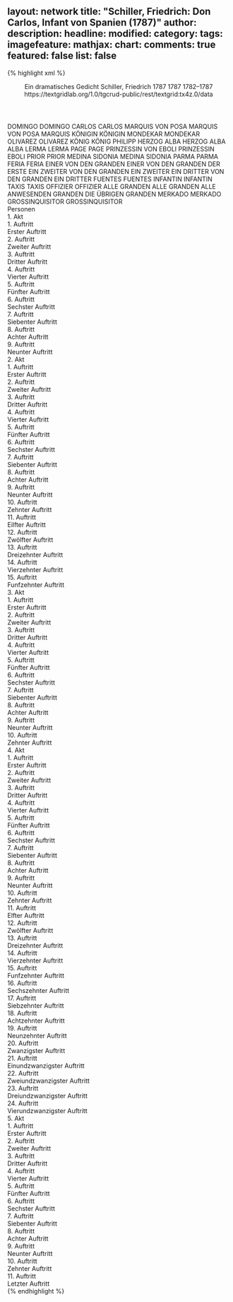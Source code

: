 layout: network
title: "Schiller, Friedrich: Don Carlos, Infant von Spanien (1787)"
author:
description:
headline:
modified:
category:
tags:
imagefeature:
mathjax:
chart:
comments: true
featured: false
list: false
---
{% highlight xml %}
<?xml-model href="https://raw.githubusercontent.com/DLiNa/project/master/rules/lina.rnc"?><?xml-model href="https://raw.githubusercontent.com/DLiNa/project/master/rules/lina.sch"?>
<play xmlns="http://lina.digital">
  <header>
    <title>Don Carlos, Infant von Spanien</title>
    <subtitle>Ein dramatisches Gedicht</subtitle>
    <genretitle/>
    <author>Schiller, Friedrich</author>
    <date type="print" when="1787">1787</date>
    <date type="premiere" when="1787">1787</date>
    <date type="written" when="1787">1782–1787</date>
    <source>https://textgridlab.org/1.0/tgcrud-public/rest/textgrid:tx4z.0/data</source>
  </header>
  <personae>
    <character>
      <name>DOMINGO</name>
      <alias xml:id="domingo">
        <name>DOMINGO</name>
      </alias>
    </character>
    <character>
      <name>CARLOS</name>
      <alias xml:id="carlos">
        <name>CARLOS</name>
      </alias>
    </character>
    <character>
      <name>MARQUIS VON POSA</name>
      <alias xml:id="marquis_von_posa">
        <name>MARQUIS VON POSA</name>
      </alias>
      <alias xml:id="marquis">
        <name>MARQUIS</name>
      </alias>
    </character>
    <character>
      <name>KÖNIGIN</name>
      <alias xml:id="königin">
        <name>KÖNIGIN</name>
      </alias>
    </character>
    <character>
      <name>MONDEKAR</name>
      <alias xml:id="mondekar">
        <name>MONDEKAR</name>
      </alias>
    </character>
    <character>
      <name>OLIVAREZ</name>
      <alias xml:id="olivarez">
        <name>OLIVAREZ</name>
      </alias>
    </character>
    <character>
      <name>KÖNIG</name>
      <alias xml:id="könig">
        <name>KÖNIG</name>
      </alias>
      <alias xml:id="philipp">
        <name>PHILIPP</name>
      </alias>
    </character>
    <character>
      <name>HERZOG ALBA</name>
      <alias xml:id="herzog_alba">
        <name>HERZOG ALBA</name>
      </alias>
      <alias xml:id="alba">
        <name>ALBA</name>
      </alias>
    </character>
    <character>
      <name>LERMA</name>
      <alias xml:id="lerma">
        <name>LERMA</name>
      </alias>
    </character>
    <character>
      <name>PAGE</name>
      <alias xml:id="page">
        <name>PAGE</name>
      </alias>
    </character>
    <character>
      <name>PRINZESSIN VON EBOLI</name>
      <alias xml:id="prinzessin">
        <name>PRINZESSIN</name>
      </alias>
      <alias xml:id="eboli">
        <name>EBOLI</name>
      </alias>
    </character>
    <character>
      <name>PRIOR</name>
      <alias xml:id="prior">
        <name>PRIOR</name>
      </alias>
    </character>
    <character>
      <name>MEDINA SIDONIA</name>
      <alias xml:id="medina_sidonia">
        <name>MEDINA SIDONIA</name>
      </alias>
    </character>
    <character>
      <name>PARMA</name>
      <alias xml:id="parma">
        <name>PARMA</name>
      </alias>
    </character>
    <character>
      <name>FERIA</name>
      <alias xml:id="feria">
        <name>FERIA</name>
      </alias>
    </character>
    <character>
      <name>EINER VON DEN GRANDEN</name>
      <alias xml:id="einer_von_den_granden">
        <name>EINER VON DEN GRANDEN</name>
      </alias>
      <alias xml:id="der_erste">
        <name>DER ERSTE</name>
      </alias>
    </character>
    <character>
      <name>EIN ZWEITER VON DEN GRANDEN</name>
      <alias xml:id="ein_zweiter">
        <name>EIN ZWEITER</name>
      </alias>
    </character>
    <character>
      <name>EIN DRITTER VON DEN GRANDEN</name>
      <alias xml:id="ein_dritter">
        <name>EIN DRITTER</name>
      </alias>
    </character>
    <character>
      <name>FUENTES</name>
      <alias xml:id="fuentes">
        <name>FUENTES</name>
      </alias>
    </character>
    <character>
      <name>INFANTIN</name>
      <alias xml:id="infantin">
        <name>INFANTIN</name>
      </alias>
    </character>
    <character>
      <name>TAXIS</name>
      <alias xml:id="taxis">
        <name>TAXIS</name>
      </alias>
    </character>
    <character>
      <name>OFFIZIER</name>
      <alias xml:id="offizier">
        <name>OFFIZIER</name>
      </alias>
    </character>
    <character>
      <name>ALLE GRANDEN</name>
      <alias xml:id="alle_granden">
        <name>ALLE GRANDEN</name>
      </alias>
      <alias xml:id="alle_anwesenden_granden">
        <name>ALLE ANWESENDEN GRANDEN</name>
      </alias>
      <alias xml:id="die_übrigen_granden">
        <name>DIE ÜBRIGEN GRANDEN</name>
      </alias>
    </character>
    <character>
      <name>MERKADO</name>
      <alias xml:id="merkado">
        <name>MERKADO</name>
      </alias>
    </character>
    <character>
      <name>GROSSINQUISITOR</name>
      <alias xml:id="grossinquisitor">
        <name>GROSSINQUISITOR</name>
      </alias>
    </character>
  </personae>
  <text>
    <div>
      <head>Personen</head>
    </div>
    <div>
      <head>1. Akt</head>
      <div>
        <head>1. Auftritt</head>
        <div>
          <head>Erster Auftritt</head>
          <sp who="#domingo">
            <amount n="12" unit="speech_acts"/>
            <amount n="525" unit="words"/>
            <amount n="82" unit="lines"/>
            <amount n="2897" unit="chars"/>
          </sp>
          <sp who="#carlos">
            <amount n="12" unit="speech_acts"/>
            <amount n="390" unit="words"/>
            <amount n="62" unit="lines"/>
            <amount n="2110" unit="chars"/>
          </sp>
        </div>
      </div>
      <div>
        <head>2. Auftritt</head>
        <div>
          <head>Zweiter Auftritt</head>
          <sp who="#carlos">
            <amount n="21" unit="speech_acts"/>
            <amount n="1467" unit="words"/>
            <amount n="210" unit="lines"/>
            <amount n="7973" unit="chars"/>
          </sp>
          <sp who="#marquis">
            <amount n="20" unit="speech_acts"/>
            <amount n="461" unit="words"/>
            <amount n="73" unit="lines"/>
            <amount n="2582" unit="chars"/>
          </sp>
        </div>
      </div>
      <div>
        <head>3. Auftritt</head>
        <div>
          <head>Dritter Auftritt</head>
          <sp who="#königin">
            <amount n="17" unit="speech_acts"/>
            <amount n="388" unit="words"/>
            <amount n="62" unit="lines"/>
            <amount n="2103" unit="chars"/>
          </sp>
          <sp who="#eboli">
            <amount n="6" unit="speech_acts"/>
            <amount n="96" unit="words"/>
            <amount n="18" unit="lines"/>
            <amount n="518" unit="chars"/>
          </sp>
          <sp who="#mondekar">
            <amount n="3" unit="speech_acts"/>
            <amount n="53" unit="words"/>
            <amount n="9" unit="lines"/>
            <amount n="290" unit="chars"/>
          </sp>
          <sp who="#olivarez">
            <amount n="8" unit="speech_acts"/>
            <amount n="164" unit="words"/>
            <amount n="29" unit="lines"/>
            <amount n="873" unit="chars"/>
          </sp>
        </div>
      </div>
      <div>
        <head>4. Auftritt</head>
        <div>
          <head>Vierter Auftritt</head>
          <sp who="#königin">
            <amount n="16" unit="speech_acts"/>
            <amount n="389" unit="words"/>
            <amount n="67" unit="lines"/>
            <amount n="2103" unit="chars"/>
          </sp>
          <sp who="#marquis">
            <amount n="19" unit="speech_acts"/>
            <amount n="571" unit="words"/>
            <amount n="93" unit="lines"/>
            <amount n="3164" unit="chars"/>
          </sp>
          <sp who="#eboli">
            <amount n="3" unit="speech_acts"/>
            <amount n="32" unit="words"/>
            <amount n="7" unit="lines"/>
            <amount n="177" unit="chars"/>
          </sp>
          <sp who="#mondekar">
            <amount n="1" unit="speech_acts"/>
            <amount n="8" unit="words"/>
            <amount n="2" unit="lines"/>
            <amount n="45" unit="chars"/>
          </sp>
        </div>
      </div>
      <div>
        <head>5. Auftritt</head>
        <div>
          <head>Fünfter Auftritt</head>
          <sp who="#carlos">
            <amount n="29" unit="speech_acts"/>
            <amount n="718" unit="words"/>
            <amount n="105" unit="lines"/>
            <amount n="3684" unit="chars"/>
          </sp>
          <sp who="#königin">
            <amount n="31" unit="speech_acts"/>
            <amount n="672" unit="words"/>
            <amount n="105" unit="lines"/>
            <amount n="3656" unit="chars"/>
          </sp>
          <sp who="#marquis">
            <amount n="2" unit="speech_acts"/>
            <amount n="9" unit="words"/>
            <amount n="3" unit="lines"/>
            <amount n="49" unit="chars"/>
          </sp>
        </div>
      </div>
      <div>
        <head>6. Auftritt</head>
        <div>
          <head>Sechster Auftritt</head>
          <sp who="#könig">
            <amount n="9" unit="speech_acts"/>
            <amount n="402" unit="words"/>
            <amount n="63" unit="lines"/>
            <amount n="2152" unit="chars"/>
          </sp>
          <sp who="#königin">
            <amount n="6" unit="speech_acts"/>
            <amount n="190" unit="words"/>
            <amount n="28" unit="lines"/>
            <amount n="1017" unit="chars"/>
          </sp>
          <sp who="#mondekar">
            <amount n="1" unit="speech_acts"/>
            <amount n="11" unit="words"/>
            <amount n="2" unit="lines"/>
            <amount n="47" unit="chars"/>
          </sp>
          <sp who="#alba">
            <amount n="1" unit="speech_acts"/>
            <amount n="29" unit="words"/>
            <amount n="5" unit="lines"/>
            <amount n="158" unit="chars"/>
          </sp>
          <sp who="#lerma">
            <amount n="1" unit="speech_acts"/>
            <amount n="44" unit="words"/>
            <amount n="7" unit="lines"/>
            <amount n="229" unit="chars"/>
          </sp>
        </div>
      </div>
      <div>
        <head>7. Auftritt</head>
        <div>
          <head>Siebenter Auftritt</head>
          <sp who="#carlos">
            <amount n="2" unit="speech_acts"/>
            <amount n="110" unit="words"/>
            <amount n="16" unit="lines"/>
            <amount n="599" unit="chars"/>
          </sp>
          <sp who="#marquis">
            <amount n="2" unit="speech_acts"/>
            <amount n="34" unit="words"/>
            <amount n="6" unit="lines"/>
            <amount n="196" unit="chars"/>
          </sp>
        </div>
      </div>
      <div>
        <head>8. Auftritt</head>
        <div>
          <head>Achter Auftritt</head>
          <sp who="#lerma">
            <amount n="1" unit="speech_acts"/>
            <amount n="11" unit="words"/>
            <amount n="3" unit="lines"/>
            <amount n="62" unit="chars"/>
          </sp>
          <sp who="#carlos">
            <amount n="2" unit="speech_acts"/>
            <amount n="36" unit="words"/>
            <amount n="6" unit="lines"/>
            <amount n="188" unit="chars"/>
          </sp>
          <sp who="#marquis">
            <amount n="1" unit="speech_acts"/>
            <amount n="11" unit="words"/>
            <amount n="3" unit="lines"/>
            <amount n="75" unit="chars"/>
          </sp>
        </div>
      </div>
      <div>
        <head>9. Auftritt</head>
        <div>
          <head>Neunter Auftritt</head>
          <sp who="#carlos">
            <amount n="8" unit="speech_acts"/>
            <amount n="405" unit="words"/>
            <amount n="60" unit="lines"/>
            <amount n="2219" unit="chars"/>
          </sp>
          <sp who="#marquis">
            <amount n="7" unit="speech_acts"/>
            <amount n="263" unit="words"/>
            <amount n="38" unit="lines"/>
            <amount n="1354" unit="chars"/>
          </sp>
        </div>
      </div>
    </div>
    <div>
      <head>2. Akt</head>
      <div>
        <head>1. Auftritt</head>
        <div>
          <head>Erster Auftritt</head>
          <sp who="#carlos">
            <amount n="4" unit="speech_acts"/>
            <amount n="146" unit="words"/>
            <amount n="20" unit="lines"/>
            <amount n="761" unit="chars"/>
          </sp>
          <sp who="#philipp">
            <amount n="4" unit="speech_acts"/>
            <amount n="42" unit="words"/>
            <amount n="8" unit="lines"/>
            <amount n="221" unit="chars"/>
          </sp>
        </div>
      </div>
      <div>
        <head>2. Auftritt</head>
        <div>
          <head>Zweiter Auftritt</head>
          <sp who="#carlos">
            <amount n="20" unit="speech_acts"/>
            <amount n="1203" unit="words"/>
            <amount n="176" unit="lines"/>
            <amount n="6601" unit="chars"/>
          </sp>
          <sp who="#philipp">
            <amount n="19" unit="speech_acts"/>
            <amount n="288" unit="words"/>
            <amount n="49" unit="lines"/>
            <amount n="1514" unit="chars"/>
          </sp>
        </div>
      </div>
      <div>
        <head>3. Auftritt</head>
        <div>
          <head>Dritter Auftritt</head>
          <sp who="#philipp">
            <amount n="5" unit="speech_acts"/>
            <amount n="118" unit="words"/>
            <amount n="19" unit="lines"/>
            <amount n="633" unit="chars"/>
          </sp>
          <sp who="#alba">
            <amount n="4" unit="speech_acts"/>
            <amount n="40" unit="words"/>
            <amount n="8" unit="lines"/>
            <amount n="211" unit="chars"/>
          </sp>
        </div>
      </div>
      <div>
        <head>4. Auftritt</head>
        <div>
          <head>Vierter Auftritt</head>
          <sp who="#carlos">
            <amount n="12" unit="speech_acts"/>
            <amount n="597" unit="words"/>
            <amount n="81" unit="lines"/>
            <amount n="3070" unit="chars"/>
          </sp>
          <sp who="#page">
            <amount n="11" unit="speech_acts"/>
            <amount n="107" unit="words"/>
            <amount n="19" unit="lines"/>
            <amount n="551" unit="chars"/>
          </sp>
        </div>
      </div>
      <div>
        <head>5. Auftritt</head>
        <div>
          <head>Fünfter Auftritt</head>
          <sp who="#alba">
            <amount n="19" unit="speech_acts"/>
            <amount n="339" unit="words"/>
            <amount n="61" unit="lines"/>
            <amount n="1901" unit="chars"/>
          </sp>
          <sp who="#carlos">
            <amount n="18" unit="speech_acts"/>
            <amount n="551" unit="words"/>
            <amount n="82" unit="lines"/>
            <amount n="2878" unit="chars"/>
          </sp>
        </div>
      </div>
      <div>
        <head>6. Auftritt</head>
        <div>
          <head>Sechster Auftritt</head>
          <sp who="#königin">
            <amount n="2" unit="speech_acts"/>
            <amount n="11" unit="words"/>
            <amount n="3" unit="lines"/>
            <amount n="73" unit="chars"/>
          </sp>
          <sp who="#carlos">
            <amount n="1" unit="speech_acts"/>
            <amount n="6" unit="words"/>
            <amount n="1" unit="lines"/>
            <amount n="39" unit="chars"/>
          </sp>
          <sp who="#alba">
            <amount n="1" unit="speech_acts"/>
            <amount n="7" unit="words"/>
            <amount n="1" unit="lines"/>
            <amount n="33" unit="chars"/>
          </sp>
        </div>
      </div>
      <div>
        <head>7. Auftritt</head>
        <div>
          <head>Siebenter Auftritt</head>
          <sp who="#prinzessin">
            <amount n="11" unit="speech_acts"/>
            <amount n="342" unit="words"/>
            <amount n="49" unit="lines"/>
            <amount n="1726" unit="chars"/>
          </sp>
          <sp who="#page">
            <amount n="10" unit="speech_acts"/>
            <amount n="260" unit="words"/>
            <amount n="37" unit="lines"/>
            <amount n="1313" unit="chars"/>
          </sp>
        </div>
      </div>
      <div>
        <head>8. Auftritt</head>
        <div>
          <head>Achter Auftritt</head>
          <sp who="#carlos">
            <amount n="42" unit="speech_acts"/>
            <amount n="995" unit="words"/>
            <amount n="156" unit="lines"/>
            <amount n="5244" unit="chars"/>
          </sp>
          <sp who="#prinzessin">
            <amount n="42" unit="speech_acts"/>
            <amount n="1691" unit="words"/>
            <amount n="254" unit="lines"/>
            <amount n="9296" unit="chars"/>
          </sp>
        </div>
      </div>
      <div>
        <head>9. Auftritt</head>
        <div>
          <head>Neunter Auftritt</head>
          <sp who="#prinzessin">
            <amount n="1" unit="speech_acts"/>
            <amount n="491" unit="words"/>
            <amount n="64" unit="lines"/>
            <amount n="2606" unit="chars"/>
          </sp>
        </div>
      </div>
      <div>
        <head>10. Auftritt</head>
        <div>
          <head>Zehnter Auftritt</head>
          <sp who="#domingo">
            <amount n="10" unit="speech_acts"/>
            <amount n="654" unit="words"/>
            <amount n="93" unit="lines"/>
            <amount n="3537" unit="chars"/>
          </sp>
          <sp who="#alba">
            <amount n="9" unit="speech_acts"/>
            <amount n="321" unit="words"/>
            <amount n="51" unit="lines"/>
            <amount n="1701" unit="chars"/>
          </sp>
        </div>
      </div>
      <div>
        <head>11. Auftritt</head>
        <div>
          <head>Eilfter Auftritt</head>
          <sp who="#domingo">
            <amount n="10" unit="speech_acts"/>
            <amount n="176" unit="words"/>
            <amount n="32" unit="lines"/>
            <amount n="896" unit="chars"/>
          </sp>
          <sp who="#prinzessin">
            <amount n="10" unit="speech_acts"/>
            <amount n="371" unit="words"/>
            <amount n="55" unit="lines"/>
            <amount n="1890" unit="chars"/>
          </sp>
        </div>
      </div>
      <div>
        <head>12. Auftritt</head>
        <div>
          <head>Zwölfter Auftritt</head>
          <sp who="#domingo">
            <amount n="12" unit="speech_acts"/>
            <amount n="269" unit="words"/>
            <amount n="44" unit="lines"/>
            <amount n="1390" unit="chars"/>
          </sp>
          <sp who="#alba">
            <amount n="7" unit="speech_acts"/>
            <amount n="125" unit="words"/>
            <amount n="22" unit="lines"/>
            <amount n="717" unit="chars"/>
          </sp>
          <sp who="#prinzessin">
            <amount n="8" unit="speech_acts"/>
            <amount n="150" unit="words"/>
            <amount n="25" unit="lines"/>
            <amount n="736" unit="chars"/>
          </sp>
        </div>
      </div>
      <div>
        <head>13. Auftritt</head>
        <div>
          <head>Dreizehnter Auftritt</head>
          <sp who="#domingo">
            <amount n="1" unit="speech_acts"/>
            <amount n="6" unit="words"/>
            <amount n="2" unit="lines"/>
            <amount n="38" unit="chars"/>
          </sp>
          <sp who="#alba">
            <amount n="1" unit="speech_acts"/>
            <amount n="19" unit="words"/>
            <amount n="2" unit="lines"/>
            <amount n="94" unit="chars"/>
          </sp>
        </div>
      </div>
      <div>
        <head>14. Auftritt</head>
        <div>
          <head>Vierzehnter Auftritt</head>
          <sp who="#carlos">
            <amount n="7" unit="speech_acts"/>
            <amount n="179" unit="words"/>
            <amount n="29" unit="lines"/>
            <amount n="1022" unit="chars"/>
          </sp>
          <sp who="#prior">
            <amount n="7" unit="speech_acts"/>
            <amount n="159" unit="words"/>
            <amount n="25" unit="lines"/>
            <amount n="831" unit="chars"/>
          </sp>
        </div>
      </div>
      <div>
        <head>15. Auftritt</head>
        <div>
          <head>Funfzehnter Auftritt</head>
          <sp who="#carlos">
            <amount n="27" unit="speech_acts"/>
            <amount n="588" unit="words"/>
            <amount n="98" unit="lines"/>
            <amount n="3152" unit="chars"/>
          </sp>
          <sp who="#marquis">
            <amount n="27" unit="speech_acts"/>
            <amount n="964" unit="words"/>
            <amount n="154" unit="lines"/>
            <amount n="5359" unit="chars"/>
          </sp>
        </div>
      </div>
    </div>
    <div>
      <head>3. Akt</head>
      <div>
        <head>1. Auftritt</head>
        <div>
          <head>Erster Auftritt</head>
          <sp who="#könig">
            <amount n="1" unit="speech_acts"/>
            <amount n="91" unit="words"/>
            <amount n="13" unit="lines"/>
            <amount n="474" unit="chars"/>
          </sp>
        </div>
      </div>
      <div>
        <head>2. Auftritt</head>
        <div>
          <head>Zweiter Auftritt</head>
          <sp who="#lerma">
            <amount n="9" unit="speech_acts"/>
            <amount n="117" unit="words"/>
            <amount n="22" unit="lines"/>
            <amount n="602" unit="chars"/>
          </sp>
          <sp who="#könig">
            <amount n="9" unit="speech_acts"/>
            <amount n="380" unit="words"/>
            <amount n="57" unit="lines"/>
            <amount n="1936" unit="chars"/>
          </sp>
        </div>
      </div>
      <div>
        <head>3. Auftritt</head>
        <div>
          <head>Dritter Auftritt</head>
          <sp who="#alba">
            <amount n="16" unit="speech_acts"/>
            <amount n="525" unit="words"/>
            <amount n="90" unit="lines"/>
            <amount n="2938" unit="chars"/>
          </sp>
          <sp who="#könig">
            <amount n="16" unit="speech_acts"/>
            <amount n="401" unit="words"/>
            <amount n="69" unit="lines"/>
            <amount n="2148" unit="chars"/>
          </sp>
        </div>
      </div>
      <div>
        <head>4. Auftritt</head>
        <div>
          <head>Vierter Auftritt</head>
          <sp who="#domingo">
            <amount n="11" unit="speech_acts"/>
            <amount n="381" unit="words"/>
            <amount n="61" unit="lines"/>
            <amount n="2007" unit="chars"/>
          </sp>
          <sp who="#könig">
            <amount n="14" unit="speech_acts"/>
            <amount n="624" unit="words"/>
            <amount n="96" unit="lines"/>
            <amount n="3376" unit="chars"/>
          </sp>
          <sp who="#alba">
            <amount n="3" unit="speech_acts"/>
            <amount n="11" unit="words"/>
            <amount n="4" unit="lines"/>
            <amount n="65" unit="chars"/>
          </sp>
        </div>
      </div>
      <div>
        <head>5. Auftritt</head>
        <div>
          <head>Fünfter Auftritt</head>
          <sp who="#könig">
            <amount n="1" unit="speech_acts"/>
            <amount n="314" unit="words"/>
            <amount n="45" unit="lines"/>
            <amount n="1758" unit="chars"/>
          </sp>
        </div>
      </div>
      <div>
        <head>6. Auftritt</head>
        <div>
          <head>Sechster Auftritt</head>
          <sp who="#medina_sidonia">
            <amount n="3" unit="speech_acts"/>
            <amount n="86" unit="words"/>
            <amount n="15" unit="lines"/>
            <amount n="465" unit="chars"/>
          </sp>
          <sp who="#alba">
            <amount n="1" unit="speech_acts"/>
            <amount n="9" unit="words"/>
            <amount n="2" unit="lines"/>
            <amount n="36" unit="chars"/>
          </sp>
          <sp who="#carlos">
            <amount n="1" unit="speech_acts"/>
            <amount n="12" unit="words"/>
            <amount n="3" unit="lines"/>
            <amount n="71" unit="chars"/>
          </sp>
        </div>
      </div>
      <div>
        <head>7. Auftritt</head>
        <div>
          <head>Siebenter Auftritt</head>
          <sp who="#könig">
            <amount n="5" unit="speech_acts"/>
            <amount n="231" unit="words"/>
            <amount n="40" unit="lines"/>
            <amount n="1209" unit="chars"/>
          </sp>
          <sp who="#parma">
            <amount n="1" unit="speech_acts"/>
            <amount n="12" unit="words"/>
            <amount n="2" unit="lines"/>
            <amount n="68" unit="chars"/>
          </sp>
          <sp who="#feria">
            <amount n="4" unit="speech_acts"/>
            <amount n="66" unit="words"/>
            <amount n="11" unit="lines"/>
            <amount n="376" unit="chars"/>
          </sp>
          <sp who="#medina_sidonia">
            <amount n="2" unit="speech_acts"/>
            <amount n="28" unit="words"/>
            <amount n="5" unit="lines"/>
            <amount n="140" unit="chars"/>
          </sp>
          <sp who="#lerma">
            <amount n="2" unit="speech_acts"/>
            <amount n="51" unit="words"/>
            <amount n="7" unit="lines"/>
            <amount n="268" unit="chars"/>
          </sp>
          <sp who="#alba">
            <amount n="1" unit="speech_acts"/>
            <amount n="145" unit="words"/>
            <amount n="21" unit="lines"/>
            <amount n="792" unit="chars"/>
          </sp>
          <sp who="#einer_von_den_granden">
            <amount n="1" unit="speech_acts"/>
            <amount n="2" unit="words"/>
            <amount n="1" unit="lines"/>
            <amount n="9" unit="chars"/>
          </sp>
          <sp who="#ein_zweiter">
            <amount n="1" unit="speech_acts"/>
            <amount n="3" unit="words"/>
            <amount n="1" unit="lines"/>
            <amount n="18" unit="chars"/>
          </sp>
          <sp who="#ein_dritter">
            <amount n="1" unit="speech_acts"/>
            <amount n="9" unit="words"/>
            <amount n="2" unit="lines"/>
            <amount n="54" unit="chars"/>
          </sp>
          <sp who="#der_erste">
            <amount n="1" unit="speech_acts"/>
            <amount n="12" unit="words"/>
            <amount n="2" unit="lines"/>
            <amount n="50" unit="chars"/>
          </sp>
        </div>
      </div>
      <div>
        <head>8. Auftritt</head>
        <div>
          <head>Achter Auftritt</head>
          <sp who="#marquis">
            <amount n="2" unit="speech_acts"/>
            <amount n="43" unit="words"/>
            <amount n="6" unit="lines"/>
            <amount n="215" unit="chars"/>
          </sp>
          <sp who="#alba">
            <amount n="2" unit="speech_acts"/>
            <amount n="40" unit="words"/>
            <amount n="7" unit="lines"/>
            <amount n="197" unit="chars"/>
          </sp>
        </div>
      </div>
      <div>
        <head>9. Auftritt</head>
        <div>
          <head>Neunter Auftritt</head>
        </div>
      </div>
      <div>
        <head>10. Auftritt</head>
        <div>
          <head>Zehnter Auftritt</head>
          <sp who="#könig">
            <amount n="33" unit="speech_acts"/>
            <amount n="977" unit="words"/>
            <amount n="157" unit="lines"/>
            <amount n="5165" unit="chars"/>
          </sp>
          <sp who="#marquis">
            <amount n="32" unit="speech_acts"/>
            <amount n="1879" unit="words"/>
            <amount n="282" unit="lines"/>
            <amount n="10113" unit="chars"/>
          </sp>
        </div>
      </div>
    </div>
    <div>
      <head>4. Akt</head>
      <div>
        <head>1. Auftritt</head>
        <div>
          <head>Erster Auftritt</head>
          <sp who="#königin">
            <amount n="6" unit="speech_acts"/>
            <amount n="102" unit="words"/>
            <amount n="19" unit="lines"/>
            <amount n="538" unit="chars"/>
          </sp>
          <sp who="#fuentes">
            <amount n="1" unit="speech_acts"/>
            <amount n="16" unit="words"/>
            <amount n="3" unit="lines"/>
            <amount n="94" unit="chars"/>
          </sp>
          <sp who="#olivarez">
            <amount n="2" unit="speech_acts"/>
            <amount n="28" unit="words"/>
            <amount n="5" unit="lines"/>
            <amount n="139" unit="chars"/>
          </sp>
          <sp who="#eboli">
            <amount n="2" unit="speech_acts"/>
            <amount n="19" unit="words"/>
            <amount n="3" unit="lines"/>
            <amount n="101" unit="chars"/>
          </sp>
        </div>
      </div>
      <div>
        <head>2. Auftritt</head>
        <div>
          <head>Zweiter Auftritt</head>
          <sp who="#königin">
            <amount n="1" unit="speech_acts"/>
            <amount n="11" unit="words"/>
            <amount n="2" unit="lines"/>
            <amount n="53" unit="chars"/>
          </sp>
          <sp who="#marquis">
            <amount n="1" unit="speech_acts"/>
            <amount n="10" unit="words"/>
            <amount n="2" unit="lines"/>
            <amount n="54" unit="chars"/>
          </sp>
        </div>
      </div>
      <div>
        <head>3. Auftritt</head>
        <div>
          <head>Dritter Auftritt</head>
          <sp who="#königin">
            <amount n="28" unit="speech_acts"/>
            <amount n="427" unit="words"/>
            <amount n="74" unit="lines"/>
            <amount n="2206" unit="chars"/>
          </sp>
          <sp who="#marquis">
            <amount n="27" unit="speech_acts"/>
            <amount n="653" unit="words"/>
            <amount n="107" unit="lines"/>
            <amount n="3387" unit="chars"/>
          </sp>
        </div>
      </div>
      <div>
        <head>4. Auftritt</head>
        <div>
          <head>Vierter Auftritt</head>
          <sp who="#carlos">
            <amount n="19" unit="speech_acts"/>
            <amount n="152" unit="words"/>
            <amount n="36" unit="lines"/>
            <amount n="762" unit="chars"/>
          </sp>
          <sp who="#lerma">
            <amount n="17" unit="speech_acts"/>
            <amount n="221" unit="words"/>
            <amount n="40" unit="lines"/>
            <amount n="1205" unit="chars"/>
          </sp>
        </div>
      </div>
      <div>
        <head>5. Auftritt</head>
        <div>
          <head>Fünfter Auftritt</head>
          <sp who="#marquis">
            <amount n="22" unit="speech_acts"/>
            <amount n="254" unit="words"/>
            <amount n="52" unit="lines"/>
            <amount n="1332" unit="chars"/>
          </sp>
          <sp who="#carlos">
            <amount n="22" unit="speech_acts"/>
            <amount n="262" unit="words"/>
            <amount n="53" unit="lines"/>
            <amount n="1341" unit="chars"/>
          </sp>
        </div>
      </div>
      <div>
        <head>6. Auftritt</head>
        <div>
          <head>Sechster Auftritt</head>
          <sp who="#marquis">
            <amount n="1" unit="speech_acts"/>
            <amount n="167" unit="words"/>
            <amount n="21" unit="lines"/>
            <amount n="881" unit="chars"/>
          </sp>
        </div>
      </div>
      <div>
        <head>7. Auftritt</head>
        <div>
          <head>Siebenter Auftritt</head>
          <sp who="#könig">
            <amount n="1" unit="speech_acts"/>
            <amount n="75" unit="words"/>
            <amount n="11" unit="lines"/>
            <amount n="368" unit="chars"/>
          </sp>
        </div>
      </div>
      <div>
        <head>8. Auftritt</head>
        <div>
          <head>Achter Auftritt</head>
          <sp who="#lerma">
            <amount n="3" unit="speech_acts"/>
            <amount n="27" unit="words"/>
            <amount n="7" unit="lines"/>
            <amount n="126" unit="chars"/>
          </sp>
          <sp who="#könig">
            <amount n="2" unit="speech_acts"/>
            <amount n="19" unit="words"/>
            <amount n="4" unit="lines"/>
            <amount n="108" unit="chars"/>
          </sp>
        </div>
      </div>
      <div>
        <head>9. Auftritt</head>
        <div>
          <head>Neunter Auftritt</head>
          <sp who="#königin">
            <amount n="26" unit="speech_acts"/>
            <amount n="704" unit="words"/>
            <amount n="116" unit="lines"/>
            <amount n="3717" unit="chars"/>
          </sp>
          <sp who="#könig">
            <amount n="26" unit="speech_acts"/>
            <amount n="344" unit="words"/>
            <amount n="62" unit="lines"/>
            <amount n="1761" unit="chars"/>
          </sp>
          <sp who="#infantin">
            <amount n="3" unit="speech_acts"/>
            <amount n="25" unit="words"/>
            <amount n="5" unit="lines"/>
            <amount n="114" unit="chars"/>
          </sp>
        </div>
      </div>
      <div>
        <head>10. Auftritt</head>
        <div>
          <head>Zehnter Auftritt</head>
          <sp who="#könig">
            <amount n="4" unit="speech_acts"/>
            <amount n="52" unit="words"/>
            <amount n="10" unit="lines"/>
            <amount n="275" unit="chars"/>
          </sp>
          <sp who="#alba">
            <amount n="2" unit="speech_acts"/>
            <amount n="18" unit="words"/>
            <amount n="4" unit="lines"/>
            <amount n="77" unit="chars"/>
          </sp>
          <sp who="#domingo">
            <amount n="1" unit="speech_acts"/>
            <amount n="1" unit="words"/>
            <amount n="1" unit="lines"/>
            <amount n="4" unit="chars"/>
          </sp>
          <sp who="#marquis_von_posa">
            <amount n="1" unit="speech_acts"/>
            <amount n="5" unit="words"/>
            <amount n="1" unit="lines"/>
            <amount n="28" unit="chars"/>
          </sp>
        </div>
      </div>
      <div>
        <head>11. Auftritt</head>
        <div>
          <head>Elfter Auftritt</head>
          <sp who="#könig">
            <amount n="1" unit="speech_acts"/>
            <amount n="18" unit="words"/>
            <amount n="3" unit="lines"/>
            <amount n="101" unit="chars"/>
          </sp>
        </div>
      </div>
      <div>
        <head>12. Auftritt</head>
        <div>
          <head>Zwölfter Auftritt</head>
          <sp who="#marquis">
            <amount n="16" unit="speech_acts"/>
            <amount n="437" unit="words"/>
            <amount n="70" unit="lines"/>
            <amount n="2353" unit="chars"/>
          </sp>
          <sp who="#könig">
            <amount n="16" unit="speech_acts"/>
            <amount n="328" unit="words"/>
            <amount n="56" unit="lines"/>
            <amount n="1679" unit="chars"/>
          </sp>
          <sp who="#lerma">
            <amount n="1" unit="speech_acts"/>
            <amount n="7" unit="words"/>
            <amount n="1" unit="lines"/>
            <amount n="39" unit="chars"/>
          </sp>
        </div>
      </div>
      <div>
        <head>13. Auftritt</head>
        <div>
          <head>Dreizehnter Auftritt</head>
          <sp who="#carlos">
            <amount n="20" unit="speech_acts"/>
            <amount n="337" unit="words"/>
            <amount n="57" unit="lines"/>
            <amount n="1737" unit="chars"/>
          </sp>
          <sp who="#lerma">
            <amount n="20" unit="speech_acts"/>
            <amount n="245" unit="words"/>
            <amount n="44" unit="lines"/>
            <amount n="1263" unit="chars"/>
          </sp>
        </div>
      </div>
      <div>
        <head>14. Auftritt</head>
        <div>
          <head>Vierzehnter Auftritt</head>
          <sp who="#alba">
            <amount n="8" unit="speech_acts"/>
            <amount n="119" unit="words"/>
            <amount n="19" unit="lines"/>
            <amount n="594" unit="chars"/>
          </sp>
          <sp who="#königin">
            <amount n="12" unit="speech_acts"/>
            <amount n="285" unit="words"/>
            <amount n="46" unit="lines"/>
            <amount n="1533" unit="chars"/>
          </sp>
          <sp who="#domingo">
            <amount n="8" unit="speech_acts"/>
            <amount n="85" unit="words"/>
            <amount n="17" unit="lines"/>
            <amount n="490" unit="chars"/>
          </sp>
        </div>
      </div>
      <div>
        <head>15. Auftritt</head>
        <div>
          <head>Funfzehnter Auftritt</head>
          <sp who="#eboli">
            <amount n="8" unit="speech_acts"/>
            <amount n="62" unit="words"/>
            <amount n="14" unit="lines"/>
            <amount n="328" unit="chars"/>
          </sp>
          <sp who="#carlos">
            <amount n="8" unit="speech_acts"/>
            <amount n="259" unit="words"/>
            <amount n="39" unit="lines"/>
            <amount n="1332" unit="chars"/>
          </sp>
        </div>
      </div>
      <div>
        <head>16. Auftritt</head>
        <div>
          <head>Sechszehnter Auftritt</head>
          <sp who="#marquis">
            <amount n="3" unit="speech_acts"/>
            <amount n="97" unit="words"/>
            <amount n="20" unit="lines"/>
            <amount n="491" unit="chars"/>
          </sp>
          <sp who="#carlos">
            <amount n="2" unit="speech_acts"/>
            <amount n="17" unit="words"/>
            <amount n="4" unit="lines"/>
            <amount n="70" unit="chars"/>
          </sp>
        </div>
      </div>
      <div>
        <head>17. Auftritt</head>
        <div>
          <head>Siebzehnter Auftritt</head>
          <sp who="#eboli">
            <amount n="5" unit="speech_acts"/>
            <amount n="59" unit="words"/>
            <amount n="12" unit="lines"/>
            <amount n="316" unit="chars"/>
          </sp>
          <sp who="#marquis">
            <amount n="5" unit="speech_acts"/>
            <amount n="100" unit="words"/>
            <amount n="17" unit="lines"/>
            <amount n="512" unit="chars"/>
          </sp>
        </div>
      </div>
      <div>
        <head>18. Auftritt</head>
        <div>
          <head>Achtzehnter Auftritt</head>
        </div>
      </div>
      <div>
        <head>19. Auftritt</head>
        <div>
          <head>Neunzehnter Auftritt</head>
          <sp who="#eboli">
            <amount n="17" unit="speech_acts"/>
            <amount n="269" unit="words"/>
            <amount n="49" unit="lines"/>
            <amount n="1359" unit="chars"/>
          </sp>
          <sp who="#königin">
            <amount n="16" unit="speech_acts"/>
            <amount n="142" unit="words"/>
            <amount n="34" unit="lines"/>
            <amount n="750" unit="chars"/>
          </sp>
        </div>
      </div>
      <div>
        <head>20. Auftritt</head>
        <div>
          <head>Zwanzigster Auftritt</head>
          <sp who="#eboli">
            <amount n="4" unit="speech_acts"/>
            <amount n="51" unit="words"/>
            <amount n="9" unit="lines"/>
            <amount n="260" unit="chars"/>
          </sp>
          <sp who="#olivarez">
            <amount n="4" unit="speech_acts"/>
            <amount n="37" unit="words"/>
            <amount n="8" unit="lines"/>
            <amount n="189" unit="chars"/>
          </sp>
        </div>
      </div>
      <div>
        <head>21. Auftritt</head>
        <div>
          <head>Einundzwanzigster Auftritt</head>
          <sp who="#königin">
            <amount n="24" unit="speech_acts"/>
            <amount n="398" unit="words"/>
            <amount n="71" unit="lines"/>
            <amount n="2077" unit="chars"/>
          </sp>
          <sp who="#marquis">
            <amount n="24" unit="speech_acts"/>
            <amount n="1077" unit="words"/>
            <amount n="165" unit="lines"/>
            <amount n="5725" unit="chars"/>
          </sp>
        </div>
      </div>
      <div>
        <head>22. Auftritt</head>
        <div>
          <head>Zweiundzwanzigster Auftritt</head>
          <sp who="#lerma">
            <amount n="4" unit="speech_acts"/>
            <amount n="36" unit="words"/>
            <amount n="7" unit="lines"/>
            <amount n="183" unit="chars"/>
          </sp>
          <sp who="#alba">
            <amount n="17" unit="speech_acts"/>
            <amount n="154" unit="words"/>
            <amount n="31" unit="lines"/>
            <amount n="787" unit="chars"/>
          </sp>
          <sp who="#taxis">
            <amount n="10" unit="speech_acts"/>
            <amount n="91" unit="words"/>
            <amount n="18" unit="lines"/>
            <amount n="466" unit="chars"/>
          </sp>
          <sp who="#domingo">
            <amount n="10" unit="speech_acts"/>
            <amount n="98" unit="words"/>
            <amount n="21" unit="lines"/>
            <amount n="536" unit="chars"/>
          </sp>
        </div>
      </div>
      <div>
        <head>23. Auftritt</head>
        <div>
          <head>Dreiundzwanzigster Auftritt</head>
          <sp who="#parma">
            <amount n="5" unit="speech_acts"/>
            <amount n="40" unit="words"/>
            <amount n="10" unit="lines"/>
            <amount n="223" unit="chars"/>
          </sp>
          <sp who="#alba">
            <amount n="6" unit="speech_acts"/>
            <amount n="41" unit="words"/>
            <amount n="10" unit="lines"/>
            <amount n="190" unit="chars"/>
          </sp>
          <sp who="#feria">
            <amount n="3" unit="speech_acts"/>
            <amount n="23" unit="words"/>
            <amount n="6" unit="lines"/>
            <amount n="137" unit="chars"/>
          </sp>
          <sp who="#domingo">
            <amount n="6" unit="speech_acts"/>
            <amount n="38" unit="words"/>
            <amount n="9" unit="lines"/>
            <amount n="209" unit="chars"/>
          </sp>
          <sp who="#medina_sidonia">
            <amount n="2" unit="speech_acts"/>
            <amount n="7" unit="words"/>
            <amount n="3" unit="lines"/>
            <amount n="28" unit="chars"/>
          </sp>
          <sp who="#die_übrigen_granden">
            <amount n="1" unit="speech_acts"/>
            <amount n="2" unit="words"/>
            <amount n="1" unit="lines"/>
            <amount n="9" unit="chars"/>
          </sp>
          <sp who="#lerma">
            <amount n="4" unit="speech_acts"/>
            <amount n="26" unit="words"/>
            <amount n="8" unit="lines"/>
            <amount n="133" unit="chars"/>
          </sp>
          <sp who="#parma #feria">
            <amount n="1" unit="speech_acts"/>
            <amount n="4" unit="words"/>
            <amount n="1" unit="lines"/>
            <amount n="19" unit="chars"/>
          </sp>
          <sp who="#parma #feria #die_übrigen_granden #medina_sidonia #domingo #alba">
            <amount n="1" unit="speech_acts"/>
            <amount n="5" unit="words"/>
            <amount n="1" unit="lines"/>
            <amount n="22" unit="chars"/>
          </sp>
        </div>
      </div>
      <div>
        <head>24. Auftritt</head>
        <div>
          <head>Vierundzwanzigster Auftritt</head>
          <sp who="#eboli">
            <amount n="5" unit="speech_acts"/>
            <amount n="81" unit="words"/>
            <amount n="13" unit="lines"/>
            <amount n="399" unit="chars"/>
          </sp>
          <sp who="#feria">
            <amount n="2" unit="speech_acts"/>
            <amount n="23" unit="words"/>
            <amount n="5" unit="lines"/>
            <amount n="117" unit="chars"/>
          </sp>
          <sp who="#domingo">
            <amount n="4" unit="speech_acts"/>
            <amount n="20" unit="words"/>
            <amount n="6" unit="lines"/>
            <amount n="101" unit="chars"/>
          </sp>
          <sp who="#herzog_alba">
            <amount n="1" unit="speech_acts"/>
            <amount n="21" unit="words"/>
            <amount n="4" unit="lines"/>
            <amount n="101" unit="chars"/>
          </sp>
          <sp who="#alba">
            <amount n="1" unit="speech_acts"/>
            <amount n="11" unit="words"/>
            <amount n="2" unit="lines"/>
            <amount n="55" unit="chars"/>
          </sp>
        </div>
      </div>
    </div>
    <div>
      <head>5. Akt</head>
      <div>
        <head>1. Auftritt</head>
        <div>
          <head>Erster Auftritt</head>
          <sp who="#marquis">
            <amount n="12" unit="speech_acts"/>
            <amount n="192" unit="words"/>
            <amount n="36" unit="lines"/>
            <amount n="1006" unit="chars"/>
          </sp>
          <sp who="#carlos">
            <amount n="11" unit="speech_acts"/>
            <amount n="365" unit="words"/>
            <amount n="54" unit="lines"/>
            <amount n="1915" unit="chars"/>
          </sp>
        </div>
      </div>
      <div>
        <head>2. Auftritt</head>
        <div>
          <head>Zweiter Auftritt</head>
          <sp who="#alba">
            <amount n="4" unit="speech_acts"/>
            <amount n="83" unit="words"/>
            <amount n="15" unit="lines"/>
            <amount n="433" unit="chars"/>
          </sp>
          <sp who="#carlos">
            <amount n="4" unit="speech_acts"/>
            <amount n="140" unit="words"/>
            <amount n="22" unit="lines"/>
            <amount n="716" unit="chars"/>
          </sp>
        </div>
      </div>
      <div>
        <head>3. Auftritt</head>
        <div>
          <head>Dritter Auftritt</head>
          <sp who="#carlos">
            <amount n="16" unit="speech_acts"/>
            <amount n="236" unit="words"/>
            <amount n="44" unit="lines"/>
            <amount n="1215" unit="chars"/>
          </sp>
          <sp who="#marquis">
            <amount n="16" unit="speech_acts"/>
            <amount n="907" unit="words"/>
            <amount n="131" unit="lines"/>
            <amount n="4736" unit="chars"/>
          </sp>
        </div>
      </div>
      <div>
        <head>4. Auftritt</head>
        <div>
          <head>Vierter Auftritt</head>
          <sp who="#könig">
            <amount n="7" unit="speech_acts"/>
            <amount n="136" unit="words"/>
            <amount n="25" unit="lines"/>
            <amount n="756" unit="chars"/>
          </sp>
          <sp who="#carlos">
            <amount n="7" unit="speech_acts"/>
            <amount n="758" unit="words"/>
            <amount n="108" unit="lines"/>
            <amount n="4078" unit="chars"/>
          </sp>
          <sp who="#alle_anwesenden_granden">
            <amount n="1" unit="speech_acts"/>
            <amount n="2" unit="words"/>
            <amount n="1" unit="lines"/>
            <amount n="11" unit="chars"/>
          </sp>
          <sp who="#alba">
            <amount n="2" unit="speech_acts"/>
            <amount n="24" unit="words"/>
            <amount n="4" unit="lines"/>
            <amount n="117" unit="chars"/>
          </sp>
          <sp who="#lerma">
            <amount n="2" unit="speech_acts"/>
            <amount n="9" unit="words"/>
            <amount n="2" unit="lines"/>
            <amount n="53" unit="chars"/>
          </sp>
        </div>
      </div>
      <div>
        <head>5. Auftritt</head>
        <div>
          <head>Fünfter Auftritt</head>
          <sp who="#offizier">
            <amount n="1" unit="speech_acts"/>
            <amount n="47" unit="words"/>
            <amount n="9" unit="lines"/>
            <amount n="260" unit="chars"/>
          </sp>
          <sp who="#alle_granden">
            <amount n="1" unit="speech_acts"/>
            <amount n="5" unit="words"/>
            <amount n="2" unit="lines"/>
            <amount n="24" unit="chars"/>
          </sp>
          <sp who="#alba">
            <amount n="4" unit="speech_acts"/>
            <amount n="42" unit="words"/>
            <amount n="10" unit="lines"/>
            <amount n="216" unit="chars"/>
          </sp>
          <sp who="#könig">
            <amount n="3" unit="speech_acts"/>
            <amount n="80" unit="words"/>
            <amount n="13" unit="lines"/>
            <amount n="429" unit="chars"/>
          </sp>
          <sp who="#lerma">
            <amount n="2" unit="speech_acts"/>
            <amount n="8" unit="words"/>
            <amount n="2" unit="lines"/>
            <amount n="29" unit="chars"/>
          </sp>
          <sp who="#feria">
            <amount n="1" unit="speech_acts"/>
            <amount n="3" unit="words"/>
            <amount n="1" unit="lines"/>
            <amount n="21" unit="chars"/>
          </sp>
        </div>
      </div>
      <div>
        <head>6. Auftritt</head>
        <div>
          <head>Sechster Auftritt</head>
          <sp who="#merkado">
            <amount n="6" unit="speech_acts"/>
            <amount n="246" unit="words"/>
            <amount n="40" unit="lines"/>
            <amount n="1279" unit="chars"/>
          </sp>
          <sp who="#carlos">
            <amount n="6" unit="speech_acts"/>
            <amount n="26" unit="words"/>
            <amount n="9" unit="lines"/>
            <amount n="125" unit="chars"/>
          </sp>
        </div>
      </div>
      <div>
        <head>7. Auftritt</head>
        <div>
          <head>Siebenter Auftritt</head>
          <sp who="#lerma">
            <amount n="5" unit="speech_acts"/>
            <amount n="255" unit="words"/>
            <amount n="37" unit="lines"/>
            <amount n="1410" unit="chars"/>
          </sp>
          <sp who="#carlos">
            <amount n="4" unit="speech_acts"/>
            <amount n="42" unit="words"/>
            <amount n="10" unit="lines"/>
            <amount n="209" unit="chars"/>
          </sp>
        </div>
      </div>
      <div>
        <head>8. Auftritt</head>
        <div>
          <head>Achter Auftritt</head>
          <sp who="#alba">
            <amount n="11" unit="speech_acts"/>
            <amount n="335" unit="words"/>
            <amount n="57" unit="lines"/>
            <amount n="1915" unit="chars"/>
          </sp>
          <sp who="#feria">
            <amount n="11" unit="speech_acts"/>
            <amount n="73" unit="words"/>
            <amount n="20" unit="lines"/>
            <amount n="392" unit="chars"/>
          </sp>
        </div>
      </div>
      <div>
        <head>9. Auftritt</head>
        <div>
          <head>Neunter Auftritt</head>
          <sp who="#könig">
            <amount n="19" unit="speech_acts"/>
            <amount n="633" unit="words"/>
            <amount n="99" unit="lines"/>
            <amount n="3396" unit="chars"/>
          </sp>
          <sp who="#domingo">
            <amount n="4" unit="speech_acts"/>
            <amount n="40" unit="words"/>
            <amount n="9" unit="lines"/>
            <amount n="217" unit="chars"/>
          </sp>
          <sp who="#alba">
            <amount n="10" unit="speech_acts"/>
            <amount n="180" unit="words"/>
            <amount n="34" unit="lines"/>
            <amount n="1071" unit="chars"/>
          </sp>
          <sp who="#feria">
            <amount n="3" unit="speech_acts"/>
            <amount n="33" unit="words"/>
            <amount n="7" unit="lines"/>
            <amount n="176" unit="chars"/>
          </sp>
          <sp who="#taxis">
            <amount n="1" unit="speech_acts"/>
            <amount n="11" unit="words"/>
            <amount n="2" unit="lines"/>
            <amount n="61" unit="chars"/>
          </sp>
          <sp who="#offizier">
            <amount n="4" unit="speech_acts"/>
            <amount n="50" unit="words"/>
            <amount n="10" unit="lines"/>
            <amount n="272" unit="chars"/>
          </sp>
          <sp who="#page">
            <amount n="1" unit="speech_acts"/>
            <amount n="4" unit="words"/>
            <amount n="2" unit="lines"/>
            <amount n="29" unit="chars"/>
          </sp>
        </div>
      </div>
      <div>
        <head>10. Auftritt</head>
        <div>
          <head>Zehnter Auftritt</head>
          <sp who="#grossinquisitor">
            <amount n="27" unit="speech_acts"/>
            <amount n="691" unit="words"/>
            <amount n="117" unit="lines"/>
            <amount n="3928" unit="chars"/>
          </sp>
          <sp who="#könig">
            <amount n="27" unit="speech_acts"/>
            <amount n="304" unit="words"/>
            <amount n="56" unit="lines"/>
            <amount n="1613" unit="chars"/>
          </sp>
        </div>
      </div>
      <div>
        <head>11. Auftritt</head>
        <div>
          <head>Letzter Auftritt</head>
          <sp who="#carlos">
            <amount n="8" unit="speech_acts"/>
            <amount n="447" unit="words"/>
            <amount n="63" unit="lines"/>
            <amount n="2403" unit="chars"/>
          </sp>
          <sp who="#königin">
            <amount n="6" unit="speech_acts"/>
            <amount n="255" unit="words"/>
            <amount n="35" unit="lines"/>
            <amount n="1289" unit="chars"/>
          </sp>
          <sp who="#könig">
            <amount n="2" unit="speech_acts"/>
            <amount n="14" unit="words"/>
            <amount n="3" unit="lines"/>
            <amount n="74" unit="chars"/>
          </sp>
        </div>
      </div>
    </div>
  </text>
</play>
{% endhighlight %}